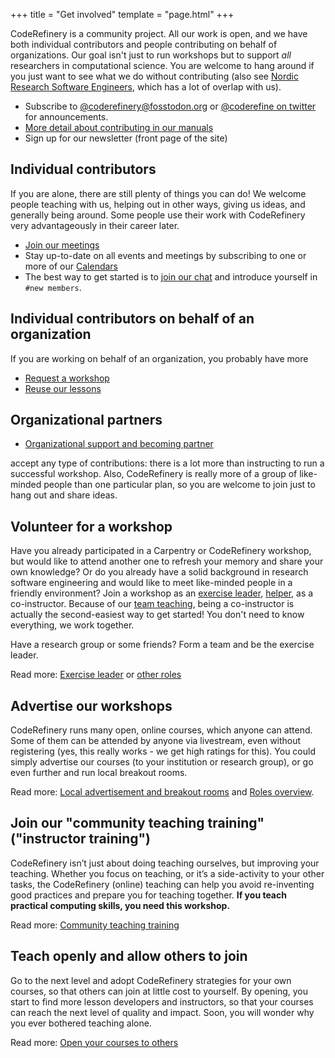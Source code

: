 +++
title = "Get involved"
template = "page.html"
+++

CodeRefinery is a community project.  All our work is open, and we
have both individual contributors and people contributing on behalf of
organizations.  Our goal isn't just to run workshops but to support
*all* researchers in computational science.  You are welcome to hang
around if you just want to see what we do without contributing (also
see [Nordic Research Software Engineers](https://nordic-rse.org),
which has a lot of overlap with us).

- Subscribe to
  [@coderefinery@fosstodon.org](https://fosstodon.org/@coderefinery)
  or [@coderefine on twitter](https://twitter.com/coderefine) for
  announcements.
- [More detail about contributing in our
  manuals](https://coderefinery.github.io/manuals/contributing/)
- Sign up for our newsletter (front page of the site)


## Individual contributors

If you are alone, there are still plenty of things you can do!  We
welcome people teaching with us, helping out in other ways, giving us
ideas, and generally being around.  Some people use their work with
CodeRefinery very advantageously in their career later.

- [Join our meetings](/organization/meetings/)
- Stay up-to-date on all events and meetings by subscribing to one or more of our [Calendars](https://coderefinery.org/calendars/)
- The best way to get started is to [join our
  chat](https://coderefinery.github.io/manuals/chat/) and introduce
  yourself in `#new members`.



## Individual contributors on behalf of an organization

If you are working on behalf of an organization, you probably have
more

- [Request a workshop](/workshops/request/)
- [Reuse our lessons](/lessons/reusing/)


## Organizational partners

- [Organizational support and becoming
  partner](/organization/partners/)



accept any type of contributions: there is a lot more than instructing
to run a successful workshop.  Also, CodeRefinery is really more of a
group of like-minded people than one particular plan, so you are
welcome to join just to hang out and share ideas.




## Volunteer for a workshop

Have you already participated in a Carpentry or CodeRefinery workshop, but
would like to attend another one to refresh your memory and share your own
knowledge? Or do you already have a solid background in research software
engineering and would like to meet like-minded people in a friendly
environment?  Join a workshop as an [exercise
leader](https://coderefinery.github.io/manuals/exercise-leaders/),
[helper](https://coderefinery.github.io/manuals/expert-helpers/), as a
co-instructor.  Because of our [team
teaching](https://coderefinery.github.io/manuals/team-teaching/),
being a co-instructor is actually the second-easiest way to get started!
You don't need to know everything, we work together.

Have a research group or some friends?  Form a team and be the
exercise leader.

Read more: [Exercise
leader](https://coderefinery.github.io/manuals/helping-and-teaching/)
or [other roles](https://coderefinery.github.io/manuals/roles-overview/)



## Advertise our workshops

CodeRefinery runs many open, online courses, which anyone can
attend. Some of them can be attended by anyone via livestream, even
without registering (yes, this really works - we get high ratings for
this). You could simply advertise our courses (to your institution or
research group), or go even further and
run local breakout rooms.

Read more: [Local advertisement and breakout rooms](https://coderefinery.github.io/manuals/local-breakout-rooms/) and [Roles overview](https://coderefinery.github.io/manuals/roles-overview/).



## Join our "community teaching training" ("instructor training")

CodeRefinery isn’t just about doing teaching ourselves, but improving
your teaching. Whether you focus on teaching, or it’s a side-activity
to your other tasks, the CodeRefinery (online) teaching can help you
avoid re-inventing good practices and prepare you for teaching
together.  **If you teach practical computing skills, you need this workshop.**

Read more: [Community teaching training](https://coderefinery.github.io/community-teaching/)



## Teach openly and allow others to join

Go to the next level and adopt CodeRefinery strategies for your own
courses, so that others can join at little cost to yourself. By
opening, you start to find more lesson developers and instructors, so
that your courses can reach the next level of quality and
impact. Soon, you will wonder why you ever bothered teaching alone.

Read more: [Open your courses to others](https://coderefinery.github.io/manuals/open-your-courses/)

